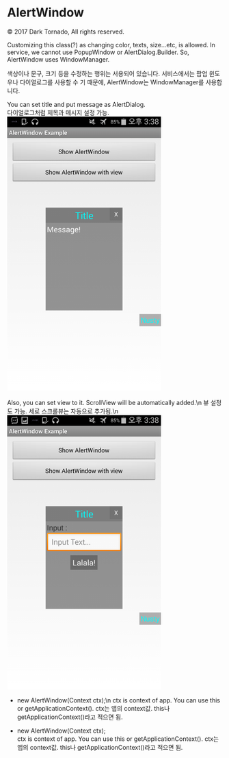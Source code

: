 # AlertWindow

© 2017 Dark Tornado, All rights reserved.

Customizing this class(?) as changing color, texts, size...etc, is allowed.
In service, we cannot use PopupWindow or AlertDialog.Builder.
So, AlertWindow uses WindowManager.

색상이나 문구, 크기 등을 수정하는 행위는 서용되어 있습니다.
서비스에서는 팝업 윈도우나 다이얼로그를 사용할 수 기 때문에, AlertWindow는 WindowManager를 사용합니다.



You can set title and put message as AlertDialog.<br>
다이얼로그처럼 제목과 메시지 설정 가능.<br>
<img src="https://raw.githubusercontent.com/DarkTornado/AlertWindow/master/Example_Image_2.png" width="360">

Also, you can set view to it. ScrollView will be automatically added.\n
뷰 설정도 가능. 세로 스크롤뷰는 자동으로 추가됨.\n
<img src="https://raw.githubusercontent.com/DarkTornado/AlertWindow/master/Example_Image_3.png" width="360">


- new AlertWindow(Context ctx);\n
ctx is context of app. You can use this or getApplicationContext(). ctx는 앱의 context값. this나 getApplicationContext()라고 적으면 됨.

- new AlertWindow(Context ctx);<br>
ctx is context of app. You can use this or getApplicationContext(). ctx는 앱의 context값. this나 getApplicationContext()라고 적으면 됨.


